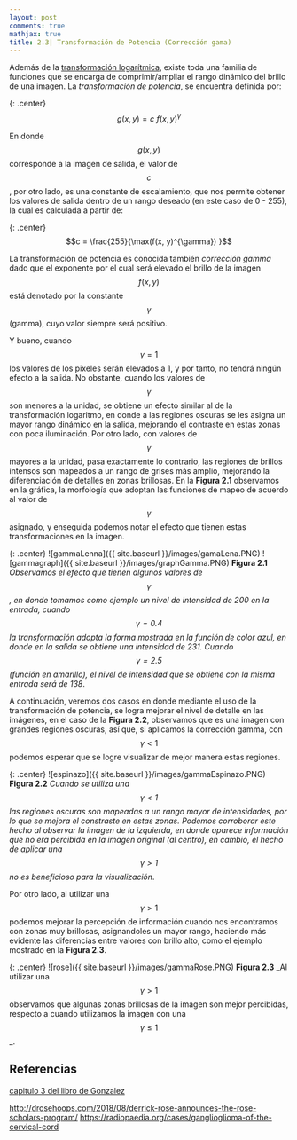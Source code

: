 ```yaml
---
layout: post
comments: true
mathjax: true
title: 2.3| Transformación de Potencia (Corrección gama)
---
```


Además de la [transformación logarítmica](https://bryanmed.github.io/TransformacionLogaritmo/), existe toda una familia de funciones que se encarga de comprimir/ampliar el rango dinámico del brillo de una imagen. La _transformación de potencia_, se encuentra definida por:

{: .center}
$$g(x, y) = c \: f(x, y)^{\gamma}$$

En donde $$g(x, y)$$ corresponde a la imagen de salida, el valor de $$c$$, por otro lado, es una constante de escalamiento, que nos permite obtener los valores de salida dentro de un rango deseado (en este caso de 0 - 255), la cual es calculada a partir de:

{: .center}
$$c = \frac{255}{\max(f(x, y)^{\gamma}) }$$

La transformación de potencia es conocida también _corrección gamma_ dado que el exponente por el cual será elevado el brillo de la imagen $$f(x, y)$$ está denotado por la constante $$\gamma$$ (gamma), cuyo valor siempre será positivo.

Y bueno, cuando $$\gamma = 1$$ los valores de los pixeles serán elevados a 1, y por tanto, no tendrá ningún efecto a la salida. No obstante, cuando los valores de $$\gamma$$ son menores a la unidad, se obtiene un efecto similar al de la transformación logaritmo, en donde a las regiones oscuras se les asigna un mayor rango dinámico en la salida, mejorando el contraste en estas zonas con poca iluminación. Por otro lado, con valores de $$\gamma$$ mayores a la unidad, pasa exactamente lo contrario, las regiones de brillos intensos son mapeados a un rango de grises más amplio, mejorando la diferenciación de detalles en zonas brillosas. En la __Figura 2.1__ observamos en la gráfica, la morfología que adoptan las funciones de mapeo de acuerdo al valor de $$\gamma$$ asignado, y enseguida podemos notar el efecto que tienen estas transformaciones en la imagen.   

{: .center}
![gammaLenna]({{ site.baseurl }}/images/gamaLena.PNG)
![gammagraph]({{ site.baseurl }}/images/graphGamma.PNG)
__Figura 2.1__ _Observamos el efecto que tienen algunos valores de $$\gamma$$, en donde tomamos como ejemplo un nivel de intensidad de 200 en la entrada, cuando $$\gamma = 0.4$$ la transformación adopta la forma mostrada en la función de color azul, en donde en la salida se obtiene una intensidad de 231. Cuando $$\gamma = 2.5$$ (función en amarillo), el nivel de intensidad que se obtiene con la misma entrada será de 138_.


A continuación, veremos dos casos en donde mediante el uso de la transformación de potencia, se logra mejorar el nivel de detalle en las imágenes, en el caso de la __Figura 2.2__, observamos que es una imagen con grandes regiones oscuras, así que, si aplicamos la corrección gamma, con $$\gamma < 1$$ podemos esperar que se logre visualizar de mejor manera estas regiones.

{: .center}
![espinazo]({{ site.baseurl }}/images/gammaEspinazo.PNG)
__Figura 2.2__ _Cuando se utiliza una $$\gamma <1$$ las regiones oscuras son mapeadas a un rango mayor de intensidades, por lo que se mejora el constraste en estas zonas. Podemos corroborar este hecho al observar la imagen de la izquierda, en donde aparece información que no era percibida en la imagen original (al centro), en cambio, el hecho de aplicar una $$\gamma >1$$ no es beneficioso para la visualización_.

Por otro lado, al utilizar una $$\gamma > 1$$ podemos mejorar la percepción de información cuando nos encontramos con zonas muy brillosas, asignandoles un mayor rango, haciendo más evidente las diferencias entre valores con brillo alto, como el ejemplo mostrado en la __Figura 2.3__.

{: .center}
![rose]({{ site.baseurl }}/images/gammaRose.PNG)
__Figura 2.3__ _Al utilizar una $$\gamma > 1$$ observamos que algunas zonas brillosas de la imagen son mejor percibidas, respecto a cuando utilizamos la imagen con una $$\gamma \leq 1$$ _.


## Referencias
 
 [capitulo 3 del libro de Gonzalez](https://www.amazon.com/Digital-Image-Processing-Rafael-Gonzalez/dp/0133356728)

http://drosehoops.com/2018/08/derrick-rose-announces-the-rose-scholars-program/
https://radiopaedia.org/cases/ganglioglioma-of-the-cervical-cord
